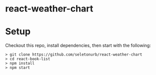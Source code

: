 # react-weather-chart

# Setup

Checkout this repo, install dependencies, then start with the following:

```
> git clone https://github.com/seletonurb/react-weather-chart
> cd react-book-list
> npm install
> npm start
```

